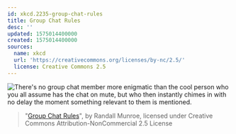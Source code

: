 ```yaml
---
id: xkcd.2235-group-chat-rules
title: Group Chat Rules
desc: ''
updated: 1575014400000
created: 1575014400000
sources:
  name: xkcd
  url: 'https://creativecommons.org/licenses/by-nc/2.5/'
  license: Creative Commons 2.5
---
```

![There's no group chat member more enigmatic than the cool person who you all assume has the chat on mute, but who then instantly chimes in with no delay the moment something relevant to them is mentioned.](https://imgs.xkcd.com/comics/group_chat_rules.png)
> "[Group Chat Rules](https://xkcd.com/2235/)", by Randall Munroe, licensed under Creative Commons Attribution-NonCommercial 2.5 License
